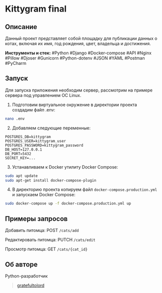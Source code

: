 # Kittygram final

## Описание
Данный проект представляет собой площадку для публикации данных о котах, включая их имя, год рождения, цвет, владельца и достижения.

**Инструменты и стек:** #Python #Django #Docker-compose #API #Nginx #Pillow #Djoser #Gunicorn #Python-dotenv #JSON #YAML #Postman #PyCharm

## Запуск
Для запуска приложения необходим сервер, рассмотрим на примере сервера под управлением ОС Linux.

1. Подготовим виртуальное окружение в директории проекта создадим файл .env:
```bash
nano .env
```

2. Добавляем следующие переменные:
```nano
POSTGRES_DB=kittygram
POSTGRES_USER=kittygram_user
POSTGRES_PASSWORD=kittygram_password
DB_HOST=127.0.0.1
DB_PORT=5432
SECRET_KEY=...
```

3. Устанавливаем к Docker утилиту Docker Compose:
```bash
sudo apt update
sudo apt-get install docker-compose-plugin 
```

4. В директорию проекта копируем файл `docker-compose.production.yml` и запускаем Docker Compose:
```bash
sudo docker-compose up -f docker-compose.production.yml up
```

## Примеры запросов

Добавить питомца: POST `/cats/add`

Редактировать питомца: PUTCH `/cats/edit`

Просмотр питомца: GET `/cats/{cat_id}`

## Об авторе
Python-разработчик
>[gratefultolord]([https://github.com/gratefultolord])
